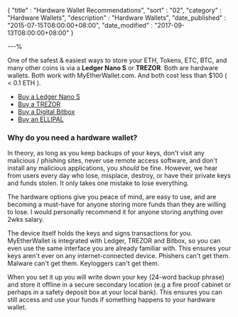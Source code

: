 {
"title"       : "Hardware Wallet Recommendations",
"sort"        : "02",
"category"    : "Hardware Wallets",
"description" : "Hardware Wallets",
"date_published" : "2015-07-15T08:00:00+08:00",
"date_modified"  : "2017-09-13T08:00:00+08:00"
}

---%


One of the safest & easiest ways to store your ETH, Tokens, ETC, BTC, and many other coins is via a **Ledger Nano S** or **TREZOR**. Both are hardware wallets. Both work with MyEtherWallet.com. And both cost less than $100 ( < 0.1 ETH ).

*   [Buy a Ledger Nano S](https://www.ledger.com/products/ledger-nano-s?r=fa4b)
*   [Buy a TREZOR](https://trezor.io/?a=myetherwallet.com)
*   [Buy a Digital Bitbox](https://digitalbitbox.com/?ref=mew)
*   [Buy an ELLIPAL](https://www.ellipal.com/en-US/index.html?utm_source=myetherwallet)

### Why do you need a hardware wallet?

In theory, as long as you keep backups of your keys, don't visit any malicious / phishing sites, never use remote access software, and don't install any malicious applications, you _should_ be fine. However, we hear from users every day who lose, misplace, destroy, or have their private keys and funds stolen. It only takes one mistake to lose everything.

The hardware options give you peace of mind, are easy to use, and are becoming a must-have for anyone storing more funds than they are willing to lose. I would personally recommend it for anyone storing anything over 2wks salary.

The device itself holds the keys and signs transactions for you. MyEtherWallet is integrated with Ledger, TREZOR and Bitbox, so you can even use the same interface you are already familiar with. This ensures your keys aren't ever on any internet-connected device. Phishers can't get them. Malware can't get them. Keyloggers can't get them.

When you set it up you will write down your key (24-word backup phrase) and store it offline in a secure secondary location (e.g a fire proof cabinet or perhaps in a safety deposit box at your local bank). This ensures you can still access and use your funds if something happens to your hardware wallet.
